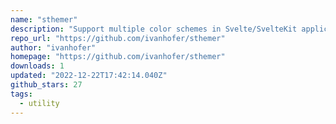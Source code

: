 ```yaml
---
name: "sthemer"
description: "Support multiple color schemes in Svelte/SvelteKit applications."
repo_url: "https://github.com/ivanhofer/sthemer"
author: "ivanhofer"
homepage: "https://github.com/ivanhofer/sthemer"
downloads: 1
updated: "2022-12-22T17:42:14.040Z"
github_stars: 27
tags: 
  - utility
---
```

